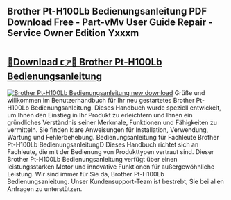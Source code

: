 ## Brother Pt-H100Lb Bedienungsanleitung PDF Download Free - Part-vMv User Guide Repair - Service Owner Edition Yxxxm

# <h2><a href="http://df2e0k6.blite.top/?on=Brother+Pt-H100Lb+Bedienungsanleitung">🔗Download 👉🔴 Brother Pt-H100Lb Bedienungsanleitung</a></h2>

[![Brother Pt-H100Lb Bedienungsanleitung new download](https://i.imgur.com/lujVjoI.png)](http://df2e0k6.blite.top/?on=Brother+Pt-H100Lb+Bedienungsanleitung)
Grüße und willkommen im Benutzerhandbuch für Ihr neu gestartetes Brother Pt-H100Lb Bedienungsanleitung. Dieses Handbuch wurde speziell entwickelt, um Ihnen den Einstieg in Ihr Produkt zu erleichtern und Ihnen ein gründliches Verständnis seiner Merkmale, Funktionen und Fähigkeiten zu vermitteln. Sie finden klare Anweisungen für Installation, Verwendung, Wartung und Fehlerbehebung. Bedienungsanleitung für Fachleute Brother Pt-H100Lb BedienungsanleitungD Dieses Handbuch richtet sich an Fachleute, die mit der Bedienung von Produkttypen vertraut sind. Dieser Brother Pt-H100Lb Bedienungsanleitung verfügt über einen leistungsstarken Motor und innovative Funktionen für außergewöhnliche Leistung. Wir sind immer für Sie da, Brother Pt-H100Lb Bedienungsanleitung. Unser Kundensupport-Team ist bestrebt, Sie bei allen Anfragen zu unterstützen.
